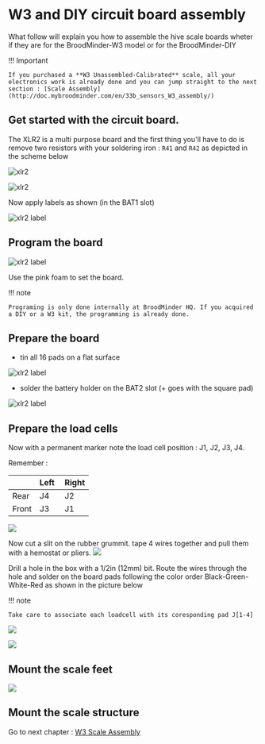 # W3 and DIY circuit board assembly

What follow will explain you how to assemble the hive scale boards wheter if they are for the BroodMinder-W3 model or for the BroodMinder-DIY


!!! Important

    If you purchased a **W3 Unassembled-Calibrated** scale, all your electronics work is already done and you can jump straight to the next section : [Scale Assembly](http://doc.mybroodminder.com/en/33b_sensors_W3_assembly/)


## Get started with the circuit board.
The XLR2 is a multi purpose board and the first thing you'll have to do is remove two resistors with your soldering iron : `R41` and `R42` as depicted in the scheme below

![xlr2](./36_sensors_DIY.assets/xlr2_board.jpg)

![xlr2](./36_sensors_DIY.assets/xlr2_resistors_scheme.png)


Now apply labels as shown (in the BAT1 slot)

![xlr2 label](./36_sensors_DIY.assets/xlr2_label.jpg)


## Program the board

![xlr2 label](./36_sensors_DIY.assets/xlr2_board_programming.jpg)

Use the pink foam to set the board.

!!! note

    Programing is only done internally at BroodMinder HQ. If you acquired a DIY or a W3 kit, the programming is already done.

## Prepare the board

- tin all 16 pads on a flat surface

![xlr2 label](./36_sensors_DIY.assets/xlr2_tin_pads.jpg)


- solder the battery holder on the BAT2 slot (+ goes with the square pad)

![xlr2 label](./36_sensors_DIY.assets/xlr2_bat_holder.jpg)


## Prepare the load cells

Now with a permanent marker note the load cell position : J1, J2, J3, J4. 

Remember :

| | Left | Right |
|----|----|----|
| Rear | J4 | J2 |
| Front | J3 | J1 |


![](./36_sensors_DIY.assets/xlr2_loadcell_mark_pos.jpg)

Now cut a slit on the rubber grummit. tape 4 wires together and pull them with a hemostat or pliers.
![](./36_sensors_DIY.assets/xlr2_loadcell_wiring.png)
​  

Drill a hole in the box with a 1/2in (12mm) bit.
Route the wires through the hole and solder on the board pads following the color order Black-Green-White-Red as shown in the picture below

!!! note

    Take care to associate each loadcell with its coresponding pad J[1-4]


![](./36_sensors_DIY.assets/xlr2_wired.jpg)


![](./36_sensors_DIY.assets/xlr2_w3_assy.jpg)


## Mount the scale feet

![](./36_sensors_DIY.assets/xlr2_loadcell_feet.jpg)


## Mount the scale structure

Go to next chapter : [W3 Scale Assembly](http://doc.mybroodminder.com/en/33b_sensors_W3_assembly/)